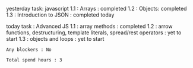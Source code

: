 yesterday task: javascript
    1.1 : Arrays : completed
    1.2 : Objects: completed
    1.3 : Introduction to JSON : completed today

today task : Advanced JS
    1.1 : array methods : completed
    1.2 : arrow functions, destructuring, template literals, spread/rest operators : yet to start
    1.3 : objects and loops : yet to start

    Any blockers : No

    Total spend hours : 3
